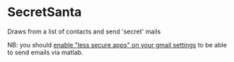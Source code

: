 # SecretSanta
Draws from a list of contacts and send 'secret' mails 

NB: you should [enable "less secure apps" on your gmail settings](https://fr.mathworks.com/matlabcentral/answers/310141-sending-an-email-via-matlab-how-do-i-fix-an-authentication-failed-error) to be able to send emails via matlab.
